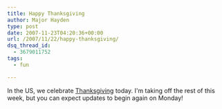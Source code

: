```yaml
---
title: Happy Thanksgiving
author: Major Hayden
type: post
date: 2007-11-23T04:20:36+00:00
url: /2007/11/22/happy-thanksgiving/
dsq_thread_id:
  - 3679011752
tags:
  - fun

---
```

In the US, we celebrate [Thanksgiving][1] today. I'm taking off the rest of this week, but you can expect updates to begin again on Monday!

 [1]: http://en.wikipedia.org/wiki/Thanksgiving

